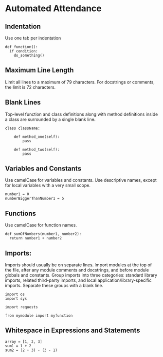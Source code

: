# Automated Attendance 

## Indentation
Use one tab per indentation

```
def function():
  if condition:
    do_something()
```

## Maximum Line Length
Limit all lines to a maximum of 79 characters. For docstrings or comments, the limit is 72 characters.

## Blank Lines
Top-level function and class definitions along with method definitions inside a class are surrounded by a single blank line.

```
class className:
    
    def method_one(self):
        pass
    
    def method_two(self):
        pass

```

## Variables and Constants
Use camelCase for variables and constants.
Use descriptive names, except for local variables with a very small scope.

```
number1 = 0
numberBiggerThanNumber1 = 5
```

## Functions
Use camelCase for function names.

```
def sumOfNumbers(number1, number2):
  return number1 + number2
```

## Imports:

Imports should usually be on separate lines.
Import modules at the top of the file, after any module comments and docstrings, and before module globals and constants.
Group imports into three categories: standard library imports, related third-party imports, and local application/library-specific imports. Separate these groups with a blank line.

```
import os
import sys

import requests

from mymodule import myfunction
```

## Whitespace in Expressions and Statements

```
array = [1, 2, 3]
sum1 = 1 + 2
sum2 = (2 + 3) - (3 - 1)
```



